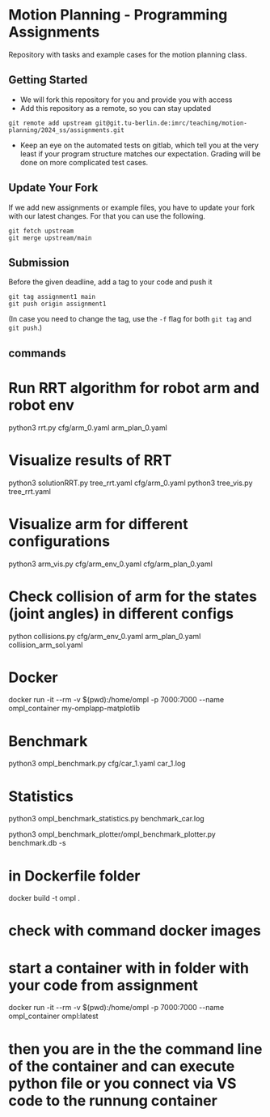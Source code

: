 # Motion Planning - Programming Assignments

Repository with tasks and example cases for the motion planning class.

## Getting Started

* We will fork this repository for you and provide you with access
* Add this repository as a remote, so you can stay updated

```
git remote add upstream git@git.tu-berlin.de:imrc/teaching/motion-planning/2024_ss/assignments.git
```

* Keep an eye on the automated tests on gitlab, which tell you at the very least if your program structure matches our expectation. Grading will be done on more complicated test cases.
  
## Update Your Fork

If we add new assignments or example files, you have to update your fork with our latest changes. For that you can use the following.

```
git fetch upstream
git merge upstream/main
```

## Submission

Before the given deadline, add a tag to your code and push it

```
git tag assignment1 main
git push origin assignment1
```

(In case you need to change the tag, use the `-f` flag for both `git tag` and `git push`.)


## commands
# Run RRT algorithm for robot arm and robot env
 python3 rrt.py cfg/arm_0.yaml arm_plan_0.yaml
# Visualize results of RRT 
 python3 solutionRRT.py tree_rrt.yaml cfg/arm_0.yaml
 python3 tree_vis.py tree_rrt.yaml
# Visualize arm for different configurations
 python3 arm_vis.py cfg/arm_env_0.yaml cfg/arm_plan_0.yaml
# Check collision of arm for the states (joint angles) in different configs
 python collisions.py cfg/arm_env_0.yaml arm_plan_0.yaml collision_arm_sol.yaml

 # Docker 
 docker run -it --rm -v $(pwd):/home/ompl -p 7000:7000 --name ompl_container my-omplapp-matplotlib


#  Benchmark
 python3 ompl_benchmark.py cfg/car_1.yaml car_1.log
 # Statistics
 python3 ompl_benchmark_statistics.py benchmark_car.log
 
 python3 ompl_benchmark_plotter/ompl_benchmark_plotter.py benchmark.db -s

# in Dockerfile folder
 docker build -t ompl .

# check with command docker images 

# start a container with in folder with your code from assignment
docker run -it --rm -v $(pwd):/home/ompl -p 7000:7000 --name ompl_container ompl:latest

# then you are in the the command line of the container and can execute python file or you connect via VS code to the runnung container 
